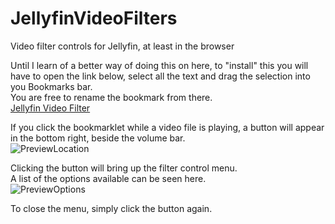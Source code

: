 # JellyfinVideoFilters
Video filter controls for Jellyfin, at least in the browser

Until I learn of a better way of doing this on here, to "install" this you will have to open the link below, select all the text and drag the selection into you Bookmarks bar.  
You are free to rename the bookmark from there.  
[Jellyfin Video Filter](https://raw.githubusercontent.com/Jordy3D/JellyfinVideoFilters/main/jellyfinvideofilter.js)

If you click the bookmarklet while a video file is playing, a button will appear in the bottom right, beside the volume bar.  
![PreviewLocation](https://i.imgur.com/RB2HbNw.png)

Clicking the button will bring up the filter control menu.  
A list of the options available can be seen here.  
![PreviewOptions](https://i.imgur.com/lU5VFCL.png)  

To close the menu, simply click the button again.
